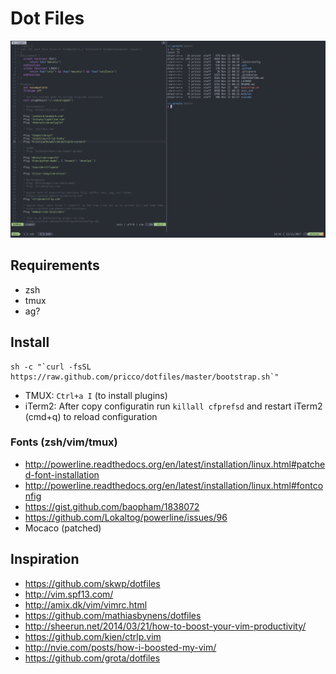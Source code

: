 # Dot Files
![Screen Shot](https://github.com/pricco/dotfiles/raw/master/screenshot.png)

## Requirements

* zsh
* tmux
* ag?

## Install

```
sh -c "`curl -fsSL https://raw.github.com/pricco/dotfiles/master/bootstrap.sh`"
```

* TMUX: `Ctrl+a I` (to install plugins)
* iTerm2: After copy configuratin run `killall cfprefsd` and restart iTerm2 (cmd+q) to reload configuration

### Fonts (zsh/vim/tmux)

* http://powerline.readthedocs.org/en/latest/installation/linux.html#patched-font-installation
* http://powerline.readthedocs.org/en/latest/installation/linux.html#fontconfig
* https://gist.github.com/baopham/1838072
* https://github.com/Lokaltog/powerline/issues/96
* Mocaco (patched)

## Inspiration

* https://github.com/skwp/dotfiles
* http://vim.spf13.com/
* http://amix.dk/vim/vimrc.html
* https://github.com/mathiasbynens/dotfiles
* http://sheerun.net/2014/03/21/how-to-boost-your-vim-productivity/
* https://github.com/kien/ctrlp.vim
* http://nvie.com/posts/how-i-boosted-my-vim/
* https://github.com/grota/dotfiles
